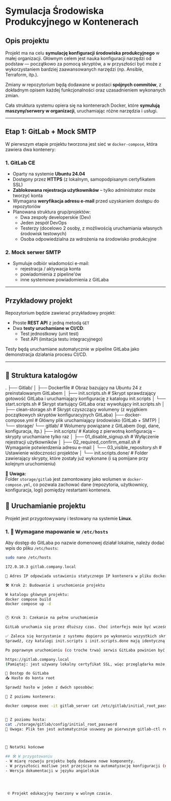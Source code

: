 # Symulacja Środowiska Produkcyjnego w Kontenerach

## Opis projektu

Projekt ma na celu **symulację konfiguracji środowiska produkcyjnego** w małej organizacji. Głównym celem jest nauka konfiguracji narzędzi od podstaw — początkowo za pomocą skryptów, a w przyszłości być może z wykorzystaniem bardziej zaawansowanych narzędzi (np. Ansible, Terraform, itp.).

Zmiany w repozytorium będą dodawane w postaci **spójnych commitów**, z dokładnym opisem każdej funkcjonalności oraz uzasadnieniem wykonanych zmian.

Cała struktura systemu opiera się na kontenerach Docker, które **symulują maszyny/serwery w organizacji**, uruchamiając różne narzędzia i usługi.

---

## Etap 1: GitLab + Mock SMTP

W pierwszym etapie projektu tworzona jest sieć w `docker-compose`, która zawiera dwa kontenery:

### 1. GitLab CE

- Oparty na systemie **Ubuntu 24.04**
- Dostępny przez **HTTPS** (z lokalnym, samopodpisanym certyfikatem SSL)
- **Zablokowana rejestracja użytkowników** – tylko administrator może tworzyć konta
- Wymagana **weryfikacja adresu e-mail** przed uzyskaniem dostępu do repozytoriów
- Planowana struktura grup/projektów:
  - Dwa zespoły developerskie (Dev)
  - Jeden zespół DevOps
  - Testerzy (docelowo 2 osoby, z możliwością uruchamiania własnych środowisk testowych)
  - Osoba odpowiedzialna za wdrożenia na środowisko produkcyjne

### 2. Mock serwer SMTP

- Symuluje odbiór wiadomości e-mail:
  - rejestracja / aktywacja konta
  - powiadomienia z pipeline'ów
  - inne systemowe powiadomienia z GitLaba

---

## Przykładowy projekt

Repozytorium będzie zawierać przykładowy projekt:

- Proste **REST API** z jedną metodą `GET`
- Dwa **testy uruchamiane w CI/CD**:
  - Test jednostkowy (unit test)
  - Test API (imitacja testu integracyjnego)

Testy będą uruchamiane automatycznie w pipeline GitLaba jako demonstracja działania procesu CI/CD.

---


## 📁 Struktura katalogów

. ├── Gitlab/ │ ├── Dockerfile # Obraz bazujący na Ubuntu 24 z preinstalowanym GitLabem │ ├── init.scripts.sh # Skrypt sprawdzający gotowość GitLaba i uruchamiający konfigurację z katalogu init.scripts │ └── start.scripts.sh # Skrypt startujący GitLaba oraz wywołujący init.scripts.sh │ ├── clean-storage.sh # Skrypt czyszczący wolumeny (z wyjątkiem początkowych skryptów konfiguracyjnych GitLaba) ├── docker-compose.yml # Główny plik uruchamiający środowisko (GitLab + SMTP) │ └── storage/ └── gitlab/ # Wolumeny powiązane z GitLabem (logi, dane, konfiguracja, itp.) ├── init.scripts/ # Katalog z pierwotną konfiguracją – skrypty uruchamiane tylko raz │ ├── 01_disable_signup.sh # Wyłączenie rejestracji użytkowników │ ├── 02_required_confirm_email.sh # Wymaganie potwierdzenia adresu e-mail │ └── 03_visible_repository.sh # Ustawienie widoczności projektów │ └── init.scripts.done/ # Folder zawierający skrypty, które zostały już wykonane (i są pomijane przy kolejnym uruchomieniu)

📌 **Uwaga:**  
Folder `storage/gitlab` jest zamontowany jako wolumen w `docker-compose.yml`, co pozwala zachować dane (repozytoria, użytkownicy, konfiguracja, logi) pomiędzy restartami kontenera.

## 🚀 Uruchamianie projektu

Projekt jest przygotowywany i testowany na systemie **Linux**.

### 1. 🧭 Wymagane mapowanie w `/etc/hosts`

Aby dostęp do GitLaba po nazwie domenowej działał lokalnie, należy dodać wpis do pliku `/etc/hosts`:

```bash
sudo nano /etc/hosts

172.0.10.3 gitlab.company.local

📌 Adres IP odpowiada ustawieniu statycznego IP kontenera w pliku docker-compose.yml.

🛠️ Krok 2: Budowanie i uruchomienie projektu

W katalogu głównym projektu:
docker compose build
docker compose up -d


🕐 Krok 3: Czekanie na pełne uruchomienie

GitLab uruchamia się przez dłuższy czas. Choć interfejs może być wcześniej dostępny, konfiguracja wykonywana przez skrypty startowe może jeszcze trwać. Z tego względu:

✅ Zaleca się korzystanie z systemu dopiero po wykonaniu wszystkich skryptów inicjalizacyjnych.
Sprawdź, czy katalogi init.scripts i init.scripts.done mają identyczną zawartość.

Po poprawnym uruchomieniu (co troche trwa) serwis GitLaba powinien być dostępny pod adresem:

https://gitlab.company.local
(Pamiętaj: jest używany lokalny certyfikat SSL, więc przeglądarka może zgłaszać ostrzeżenie)

🔐 Dostęp do GitLaba
📥 Hasło do konta root

Sprawdź hasło w jeden z dwóch sposobów:

🔎 Z poziomu kontenera:

docker compose exec -it gitlab_server cat /etc/gitlab/initial_root_password


📁 Z poziomu hosta:
cat ./storage/gitlab/config/initial_root_password
📌 Uwaga: Plik ten jest automatycznie usuwany po pierwszym gitlab-ctl reconfigure lub po 24 godzinach.



📌 Notatki końcowe

## 🛠 W przygotowaniu
- W miarę rozwoju projektu będą dodawane nowe komponenty.
- W przyszłości możliwe jest przejście na automatyzację konfiguracji (np. Ansible, Terraform).
- Wersja dokumentacji w języku angielskim




 © Projekt edukacyjny tworzony w wolnym czasie.   
